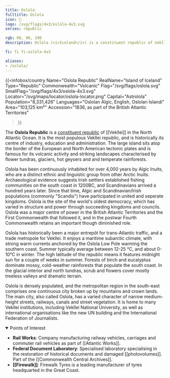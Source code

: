 ```yaml
---
title: Oslola
fulltitle: Oslola
icon: 🌋
logo: /svg/flags/4x3/oslola-4x3.svg
series: republic

rgb: 88, 90, 190
description: Oslola (<i>Iceland</i>) is a constituent republic of Vekllei located in the North Atlantic Ocean.

fi: fi fi-oslola-4x3

aliases:
- /oslola/
---
```

{{<infobox/country
	 Name="Oslola Republic"
	 RealName="Island of Iceland"
	 Type="Republic"
	 Commonwealth="Volcanic"
	 Flag="/svg/flags/oslola.svg"
	 SmallFlag="/svg/flags/4x3/oslola-4x3.svg"
	 Locator="/svg/maps/locator/oslola-locator.png"
	 Capital="Astrolola"
	 Population="8,331,426"
	 Languages="Oslolan Algic, English, Oslolan Islandi"
	 Area="103,125 km²"
	 Accession="1836, as part of the British Atlantic Territories"
 >}}

The <span class="fi fi-oslola-4x3"></span> **Oslola Republic** is a [constituent republic](/republics/) of [[Vekllei]] in the North Atlantic Ocean. It is the most populous Vekllei republic, and is historically its centre of industry, education and administration. The large island sits atop the border of the European and North American tectonic plates and is famous for its volcanic activity and striking landscapes characterised by flower tundras, glaciers, hot geysers and and temperate rainforests.

Oslola has been continuously inhabited for over 4,000 years by Algic Inuits, who are a distinct ethnic and linguistic group from other Arctic Inuits. Archaeological evidence suggests Irish settlers established fishing communities on the south coast in 1200BC, and Scandinavians arrived a hundred years later. Since that time, Algic and Scandinavian/Irish populations (commonly "Scandis") have participated in united and seperate kingdoms. Oslola is the site of the world's oldest democracy, which has varied in structure and power through succeeding kingdoms and councils. Oslola was a major centre of power in the British Atlantic Territories and the First Commonwealth that followed it, and in the postwar Fourth Commonwealth retains an important though diminished role.

Oslola has historically been a major entrepôt for trans-Atlantic traffic, and a trade metropole for Vekllei. It enjoys a maritime subarctic climate, with strong warm currents anchored by the Oslola Low Pole warming the southern coast. Summer typically average between 12-25 °C, and about 0-10°C in winter. The high latitude of the republic means it features midnight sun for a couple of weeks in summer. Forests of birch and eucalyptus dominate mossy, cold-weather rainforests that populate the south coast. In the glacial interior and north tundras, scrub and flowers cover mostly treeless valleys and dramatic terrain.

Oslola is densely populated, and the metropolitan region in the south-east comprises one continuous city broken up by mountains and crown lands. The main city, also called Oslola, has a varied character of narrow medium-height streets, railways, canals and street vegetation. It is home to many Vekllei institutions, including Vekllei National University, as well as international organisations like the new UN building and the International Federation of Journalists.

<details open>
<summary>Points of Interest</summary>

* **Rail Works**: Company manufacturing railway vehicles, carriages and commuter rail vehicles as part of [[Atlantic Works]].
* **Federal Document Laboratory**: Specialised laboratory specialising in the restoration of historical documents and damaged [[photovolumes]]. Part of the [[Commonwealth Central Archives]].
* **[[Firewalk]]**: Firewalk Tyres is a leading manufacturer of tyres headquarted in the Great Coast.
</details>

